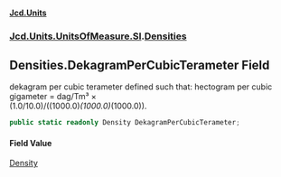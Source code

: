 #### [Jcd.Units](index.md 'index')
### [Jcd.Units.UnitsOfMeasure.SI](Jcd.Units.UnitsOfMeasure.SI.md 'Jcd.Units.UnitsOfMeasure.SI').[Densities](Densities.md 'Jcd.Units.UnitsOfMeasure.SI.Densities')

## Densities.DekagramPerCubicTerameter Field

dekagram per cubic terameter defined such that: hectogram per cubic gigameter = dag/Tm³ ×  
(1.0/10.0)/((1000.0)*(1000.0)*(1000.0)).

```csharp
public static readonly Density DekagramPerCubicTerameter;
```

#### Field Value
[Density](Density.md 'Jcd.Units.UnitTypes.Density')